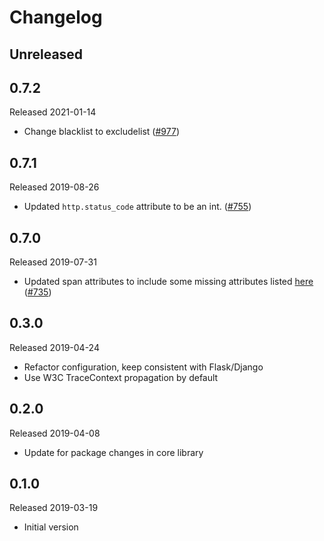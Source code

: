# Changelog

## Unreleased

## 0.7.2
Released 2021-01-14
- Change blacklist to excludelist
([#977](https://github.com/census-instrumentation/opencensus-python/pull/977))

## 0.7.1
Released 2019-08-26

- Updated `http.status_code` attribute to be an int.
  ([#755](https://github.com/census-instrumentation/opencensus-python/pull/755))

## 0.7.0
Released 2019-07-31

- Updated span attributes to include some missing attributes listed [here](https://github.com/census-instrumentation/opencensus-specs/blob/master/trace/HTTP.md#attributes)
([#735](https://github.com/census-instrumentation/opencensus-python/pull/735))

## 0.3.0
Released 2019-04-24

- Refactor configuration, keep consistent with Flask/Django
- Use W3C TraceContext propagation by default

## 0.2.0
Released 2019-04-08

- Update for package changes in core library

## 0.1.0
Released 2019-03-19

- Initial version
